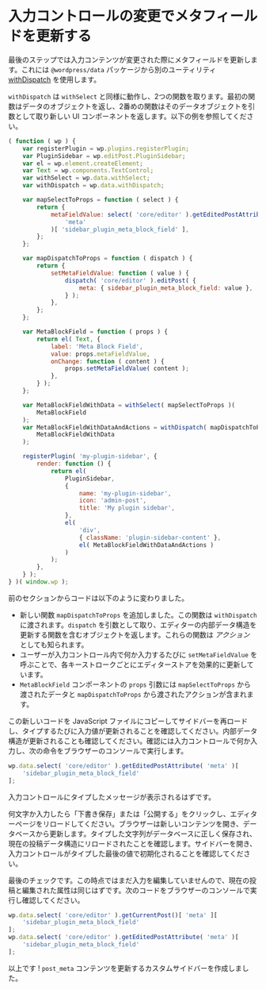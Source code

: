 <!-- 
# Update the Meta Field When the Input's Content Changes
 -->
# 入力コントロールの変更でメタフィールドを更新する

<!-- 
The last step in the journey is to update the meta field when the input content changes. To do that, you'll use another utility from the `@wordpress/data` package, [withDispatch](/packages/data/README.md#withdispatch-mapdispatchtoprops-function-function).

`withDispatch` works similarly to `withSelect`. It takes two functions, the first returns an object with data, and the second takes that data object as input and returns a new UI component. Let's see how to use it:
 -->
最後のステップでは入力コンテンツが変更された際にメタフィールドを更新します。これには `@wordpress/data` パッケージから別のユーティリティ [withDispatch](https://developer.wordpress.org/block-editor/packages/packages-data/#withdispatch-mapdispatchtoprops-function-function) を使用します。

`withDispatch` は `withSelect` と同様に動作し、2つの関数を取ります。最初の関数はデータのオブジェクトを返し、2番めの関数はそのデータオブジェクトを引数として取り新しい UI コンポーネントを返します。以下の例を参照してください。

```js
( function ( wp ) {
	var registerPlugin = wp.plugins.registerPlugin;
	var PluginSidebar = wp.editPost.PluginSidebar;
	var el = wp.element.createElement;
	var Text = wp.components.TextControl;
	var withSelect = wp.data.withSelect;
	var withDispatch = wp.data.withDispatch;

	var mapSelectToProps = function ( select ) {
		return {
			metaFieldValue: select( 'core/editor' ).getEditedPostAttribute(
				'meta'
			)[ 'sidebar_plugin_meta_block_field' ],
		};
	};

	var mapDispatchToProps = function ( dispatch ) {
		return {
			setMetaFieldValue: function ( value ) {
				dispatch( 'core/editor' ).editPost( {
					meta: { sidebar_plugin_meta_block_field: value },
				} );
			},
		};
	};

	var MetaBlockField = function ( props ) {
		return el( Text, {
			label: 'Meta Block Field',
			value: props.metaFieldValue,
			onChange: function ( content ) {
				props.setMetaFieldValue( content );
			},
		} );
	};

	var MetaBlockFieldWithData = withSelect( mapSelectToProps )(
		MetaBlockField
	);
	var MetaBlockFieldWithDataAndActions = withDispatch( mapDispatchToProps )(
		MetaBlockFieldWithData
	);

	registerPlugin( 'my-plugin-sidebar', {
		render: function () {
			return el(
				PluginSidebar,
				{
					name: 'my-plugin-sidebar',
					icon: 'admin-post',
					title: 'My plugin sidebar',
				},
				el(
					'div',
					{ className: 'plugin-sidebar-content' },
					el( MetaBlockFieldWithDataAndActions )
				)
			);
		},
	} );
} )( window.wp );
```
<!-- 
Here's how it changed from the previous section:

-   Added a new `mapDispatchToProps` function that will be passed to `withDispatch`. It takes `dispatch` as input and returns an object containing functions to update the internal data structures of the editor. These functions are also known as _actions_.
-   By calling `setMetaFieldValue` every time the user types something within the input control, we're effectively updating the editor store on each key stroke.
-   The `props` argument to the `MetaBlockField` component contains now the data passed by `mapSelectToProps` and the actions passed by `mapDispatchToProps`.

Copy this new code to the JavaScript file, load the sidebar and see how the input value gets updated as you type. You may want to check that the internal data structures are updated as well. Type something in the input control, and execute the following instruction in your browser's console:
 -->
前のセクションからコードは以下のように変わりました。

* 新しい関数 `mapDispatchToProps` を追加しました。この関数は `withDispatch` に渡されます。`dispatch` を引数として取り、エディターの内部データ構造を更新する関数を含むオブジェクトを返します。これらの関数は _アクション_ としても知られます。
* ユーザーが入力コントロール内で何か入力するたびに `setMetaFieldValue` を呼ぶことで、各キーストロークごとにエディターストアを効果的に更新しています。
* `MetaBlockField` コンポーネントの `props` 引数には `mapSelectToProps` から渡されたデータと `mapDispatchToProps` から渡されたアクションが含まれます。

この新しいコードを JavaScript ファイルにコピーしてサイドバーを再ロードし、タイプするたびに入力値が更新されることを確認してください。内部データ構造が更新されることも確認してください。確認には入力コントロールで何か入力し、次の命令をブラウザーのコンソールで実行します。

```js
wp.data.select( 'core/editor' ).getEditedPostAttribute( 'meta' )[
	'sidebar_plugin_meta_block_field'
];
```

<!-- 
The message displayed should be what you typed in the input.

Now, after doing some changes, hit the "Save draft" button or publish the post. Then, reload the editor page. The browser has now new content, fresh from the database. You want to confirm that what you typed was stored properly in the database, and has been reloaded in the current post data structure. Open the sidebar and make sure the input control is initialized with the last value you typed.

One last check. At this point, because you haven't edited the input yet, the current post and the edited attributes should be the same. Confirm that by executing this code in your browser's console:
 -->
入力コントロールにタイプしたメッセージが表示されるはずです。

何文字か入力したら「下書き保存」または「公開する」をクリックし、エディターページをリロードしてください。ブラウザーは新しいコンテンツを開き、データベースから更新します。タイプした文字列がデータベースに正しく保存され、現在の投稿データ構造にリロードされたことを確認します。サイドバーを開き、入力コントロールがタイプした最後の値で初期化されることを確認してください。

最後のチェックです。この時点ではまだ入力を編集していませんので、現在の投稿と編集された属性は同じはずです。次のコードをブラウザーのコンソールで実行し確認してください。

```js
wp.data.select( 'core/editor' ).getCurrentPost()[ 'meta' ][
	'sidebar_plugin_meta_block_field'
];
wp.data.select( 'core/editor' ).getEditedPostAttribute( 'meta' )[
	'sidebar_plugin_meta_block_field'
];
```
<!-- 
This is it! You now have a custom sidebar that updates `post_meta` contents.
 -->
以上です !  `post_meta` コンテンツを更新するカスタムサイドバーを作成しました。
